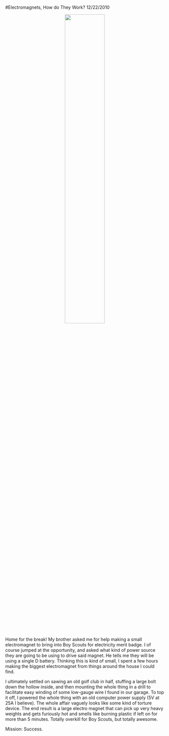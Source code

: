 #Electromagnets, How do They Work?
12/22/2010

<center>
<img src="{{wr}}static/img/old/downsize1-225x300.jpg" class="thumbnail" width="50%">
</center>

Home for the break! My brother asked me for help making a small electromagnet to bring into Boy Scouts for electricity merit badge. I of course jumped at the opportunity, and asked what kind of power source they are going to be using to drive said magnet. He tells me they will be using a single D battery. Thinking this is kind of small, I spent a few hours making the biggest electromagnet from things around the house I could find.

I ultimately settled on sawing an old golf club in half, stuffing a large bolt down the hollow inside, and then mounting the whole thing in a drill to facilitate easy winding of some low-gauge wire I found in our garage. To top it off, I powered the whole thing with an old computer power supply (5V at 25A I believe). The whole affair vaguely looks like some kind of torture device. The end result is a large electro magnet that can pick up very heavy weights and gets furiously hot and smells like burning plastic if left on for more than 5 minutes. Totally overkill for Boy Scouts, but totally awesome.

Mission: Success.

